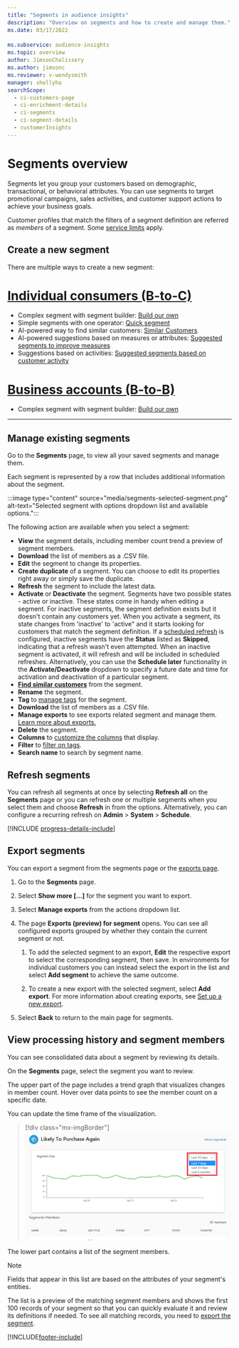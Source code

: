 ```yaml
---
title: "Segments in audience insights"
description: "Overview on segments and how to create and manage them."
ms.date: 03/17/2022

ms.subservice: audience-insights
ms.topic: overview
author: JimsonChalissery
ms.author: jimsonc
ms.reviewer: v-wendysmith
manager: shellyha
searchScope: 
  - ci-customers-page
  - ci-enrichment-details
  - ci-segments
  - ci-segment-details
  - customerInsights
---
```


# Segments overview

Segments let you group your customers based on demographic, transactional, or behavioral attributes. You can use segments to target promotional campaigns, sales activities, and customer support actions to achieve your business goals.

Customer profiles that match the filters of a segment definition are referred as *members* of a segment. Some [service limits](/dynamics365/customer-insights/service-limits) apply.

## Create a new segment

There are multiple ways to create a new segment: 

# [Individual consumers (B-to-C)](#tab/b2c)

- Complex segment with segment builder: [Build our own](segment-builder.md#create-a-new-segment) 
- Simple segments with one operator: [Quick segment](segment-builder.md#quick-segments) 
- AI-powered way to find similar customers: [Similar Customers](find-similar-customer-segments.md) 
- AI-powered suggestions based on measures or attributes: [Suggested segments to improve measures](suggested-segments.md) 
- Suggestions based on activities: [Suggested segments based on customer activity](suggested-segments-activity.md) 

# [Business accounts (B-to-B)](#tab/b2b)

- Complex segment with segment builder: [Build our own](segment-builder.md#create-a-new-segment)

---

## Manage existing segments

Go to the **Segments** page, to view all your saved segments and manage them.

Each segment is represented by a row that includes additional information about the segment.

:::image type="content" source="media/segments-selected-segment.png" alt-text="Selected segment with options dropdown list and available options.":::

The following action are available when you select a segment:

- **View** the segment details, including member count trend a preview of segment members.
- **Download** the list of members as a .CSV file.
- **Edit** the segment to change its properties.
- **Create duplicate** of a segment. You can choose to edit its properties right away or simply save the duplicate.
- **Refresh** the segment to include the latest data.
- **Activate** or **Deactivate** the segment. Segments have two possible states - active or inactive. These states come in handy when editing a segment. For inactive segments, the segment definition exists but it doesn't contain any customers yet. When you activate a segment, its state changes from 'inactive' to 'active" and it starts looking for customers that match the segment definition. If a [scheduled refresh](system.md#schedule-tab) is configured, inactive segments have the **Status** listed as **Skipped**, indicating that a refresh wasn't even attempted. When an inactive segment is activated, it will refresh and will be included in scheduled refreshes.
  Alternatively, you can use the **Schedule later** functionality in the **Activate/Deactivate** dropdown to specify a future date and time for activation and deactivation of a particular segment.
- **[Find similar customers](find-similar-customer-segments.md)** from the segment.
- **Rename** the segment.
- **Tag** to [manage tags](organize-list-views.md#manage-tags) for the segment.
- **Download** the list of members as a .CSV file.
- **Manage exports** to see exports related segment and manage them. [Learn more about exports.](export-destinations.md)
- **Delete** the segment.
- **Columns** to [customize the columns](organize-list-views.md#customize-columns) that display.
- **Filter** to [filter on tags](organize-list-views.md#filter-on-tags).
- **Search name** to search by segment name.

## Refresh segments

You can refresh all segments at once by selecting **Refresh all** on the **Segments** page or you can refresh one or multiple segments when you select them and choose **Refresh** in from the options. Alternatively, you can configure a recurring refresh on **Admin** > **System** > **Schedule**.

[!INCLUDE [progress-details-include](../includes/progress-details-pane.md)]

## Export segments

You can export a segment from the segments page or the [exports page](export-destinations.md). 

1. Go to the **Segments** page.

1. Select **Show more [...]** for the segment you want to export.

1. Select **Manage exports** from the actions dropdown list.

1. The page **Exports (preview) for segment** opens. You can see all configured exports grouped by whether they contain the current segment or not.

   1. To add the selected segment to an export, **Edit** the respective export to select the corresponding segment, then save. In environments for individual customers you can instead select the export in the list and select **Add segment** to achieve the same outcome.

   1. To create a new export with the selected segment, select **Add export**. For more information about creating exports, see [Set up a new export](export-destinations.md#set-up-a-new-export).

1. Select **Back** to return to the main page for segments.

## View processing history and segment members

You can see consolidated data about a segment by reviewing its details.

On the **Segments** page, select the segment you want to review.

The upper part of the page includes a trend graph that visualizes changes in member count. Hover over data points to see the member count on a specific date.

You can update the time frame of the visualization.

> [!div class="mx-imgBorder"]
> ![Segment time range.](media/segment-time-range.png "Segment time range")

The lower part contains a list of the segment members.

> [!NOTE]
> Fields that appear in this list are based on the attributes of your segment's entities.
>
>The list is a preview of the matching segment members and shows the first 100 records of your segment so that you can quickly evaluate it and review its definitions if needed. To see all matching records, you need to [export the segment](export-destinations.md).


[!INCLUDE[footer-include](../includes/footer-banner.md)]
